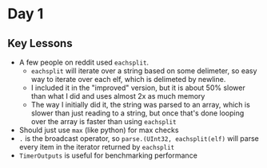 # Day 1

## Key Lessons

* A few people on reddit used `eachsplit`. 
    * `eachsplit` will iterate over a string based on some delimeter, so easy way to iterate over each elf, which is delimeted by newline.
    * I included it in the "improved" version, but it is about 50% slower than what I did and uses almost 2x as much memory
    * The way I initially did it, the string was parsed to an array, which is slower than just reading to a string, but once that's done looping over the array is faster than using `eachsplit`
* Should just use `max` (like python) for max checks
* `.` is the broadcast operator, so `parse.(UInt32, eachsplit(elf)` will parse every item in the iterator returned by `eachsplit`
* `TimerOutputs` is useful for benchmarking performance